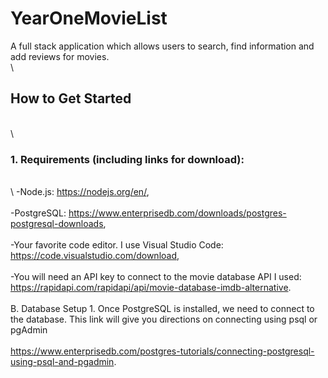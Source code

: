 # YearOneMovieList
A full stack application which allows users to search, find information and add reviews for movies.
\
\
## How to Get Started 
\
\

### 1.  Requirements (including links for download):
\
\ -Node.js: https://nodejs.org/en/,
\
\
-PostgreSQL: https://www.enterprisedb.com/downloads/postgres-postgresql-downloads,
\
\
-Your favorite code editor.  I use Visual Studio Code:  https://code.visualstudio.com/download,
\
\
-You will need an API key to connect to the movie database API I used:  https://rapidapi.com/rapidapi/api/movie-database-imdb-alternative.
\
\
B. Database Setup
    1.  Once PostgreSQL is installed, we need to connect to the database.  This link will give you directions on connecting using psql or pgAdmin
    \
    \
        https://www.enterprisedb.com/postgres-tutorials/connecting-postgresql-using-psql-and-pgadmin.
